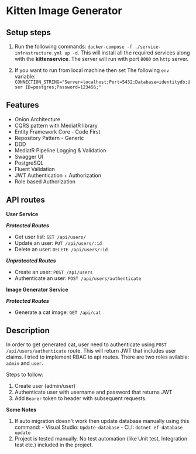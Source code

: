 # Kitten Image Generator

## Setup steps
1. Run the following commands: `docker-compose -f ./service-infrastructure.yml up -d`.
 This will install all the required services along with the **kittenservice**. 
The server will run with port `8000` on `http` server.

2. If you want to run from local machine then set The following `env` variable:  
`CONNECTION_STRING="Server=localhost;Port=5432;Database=identitydb;User ID=postgres;Password=123456;"`

## Features
- Onion Architecture
- CQRS pattern with MediatR library
- Entity Framework Core - Code First
- Repository Pattern - Generic
- DDD
- MediatR Pipeline Logging & Validation
- Swagger UI
- PostgreSQL
- Fluent Validation
- JWT Authentication + Authorization
- Role based Authorization


## API routes

**User Service**

***Protected Routes***

- Get user list: `GET /api/users/`
- Update an user: `PUT /api/users/:id`
- Delete an user: `DELETE /api/users/:id`

***Unprotected Routes***
- Create an user: `POST /api/users`
- Authenticate an user: `POST /api/users/authenticate`

**Image Generator Service**

***Protected Routes***
- Generate a cat image: `GET /api/cat`


## Description
In order to get generated cat, user need to authenticate using `POST /api/users/authenticate` route. This will return JWT that includes user claims. I tried to implement RBAC to api routes. There are two roles avilable: `admin` and `user`. 

Steps to follow:
1. Create user (admin/user)
2. Authenticate user with username and password that returns JWT
3. Add `Bearer` token to header with subsequent requests.

**Some Notes**
1. If auto migration doesn't work then update database manually using this command: 
        - Visual Studio: `Update-database`
        - CLI: `dotnet ef database update`
2. Project is tested manually. No test automation (like Unit test, Integration test etc.) included in the project.
